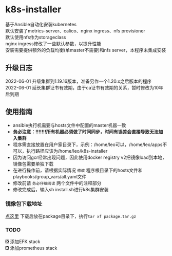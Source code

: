 # k8s-installer

基于Ansible自动化安装kubernetes  
默认安装了metrics-server、calico、nginx ingress、nfs provisioner  
默认使用nfs作为storageclass  
nginx ingress修改了一些默认参数，以提升性能  
安装需要提供额外的负载均衡(单master不需要)和nfs server，本程序未集成安装  

## 升级日志

2022-06-01 升级集群到1.19.16版本，准备另作一个1.20.x之后版本的程序  
2022-06-01 延长集群证书有效期，由于ca证书有效期的关系，暂时修改为10年后到期

## 使用指南

* ansible执行机需要与hosts文件中配置的master机器一致
* <b>务必注意：!!!!!!!所有机器必须做了时间同步，时间有误差会直接导致无法加入集群</b>
* 程序需直接放置在用户家目录下，示例：/home/leo可以，/home/leo/apps不可以，执行路径应该为/home/leo/k8s-installer
* 因为访问gcr经常出现问题，因此使用docker registry v2把镜像load到本地，镜像包需要单独下载
* 在进行操作前，请根据实际情况 `修改` 程序根目录下的hosts文件和playbooks/group_vars/all.yaml文件
* 修改前请 `务必仔细阅读` 两个文件中的注释部分
* 修改完成后，输入sh install.sh进行k8s集群安装

### 镜像包下载地址

[点这里](https://share.weiyun.com/QeEEUNwj)
下载后放在package目录下，执行`tar xf package.tar.gz`

### TODO

&#x274E; 添加EFK stack  
&#x274E; 添加prometheus stack  
